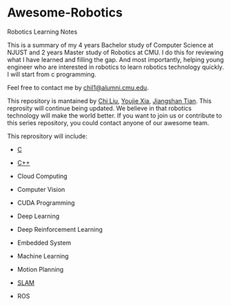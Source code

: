 # Awesome-Robotics

Robotics Learning Notes

This is a summary of my 4 years Bachelor study of Computer Science at NJUST and 2 years Master study of Robotics at CMU.
I do this for reviewing what I have learned and filling the gap. And most importantly, helping young engineer who are interested in robotics to learn robotics technology quickly. I will start from c programming.

Feel free to contact me by chil1@alumni.cmu.edu. 

This repository is mantained by [Chi Liu](https://github.com/AmosLewis), [Youjie Xia](https://github.com/YoujieXia), [Jiangshan Tian](https://github.com/tianjiangshan). This reprosity will continue being updated. We believe in that robotics technology will make the world better. If you want to join us or contribute to this series repository, you could contact anyone of our awesome team. 



This reprository will include:

- [C](/C)

- [C++](/C_plusplus)

- Cloud Computing

- Computer Vision

- CUDA Programming

- Deep Learning

- Deep Reinforcement Learning

- Embedded System

- Machine Learning

- Motion Planning

- [SLAM](/SLAM)

- ROS
